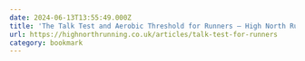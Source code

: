 ```yaml
---
date: 2024-06-13T13:55:49.000Z
title: 'The Talk Test and Aerobic Threshold for Runners — High North Running'
url: https://highnorthrunning.co.uk/articles/talk-test-for-runners
category: bookmark
---
```

